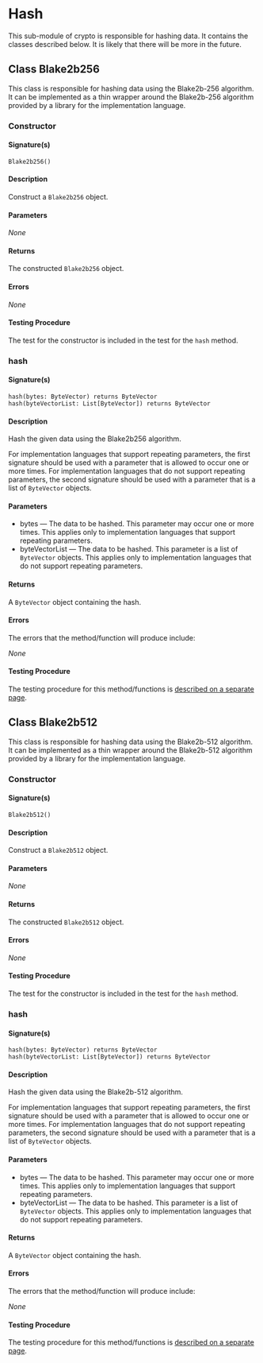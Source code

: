 # Hash

This sub-module of crypto is responsible for hashing data. It contains the classes described below. It is likely that
there will be more in the future.

## Class Blake2b256

This class is responsible for hashing data using the Blake2b-256 algorithm. It can be implemented as a thin wrapper
around the Blake2b-256 algorithm provided by a library for the implementation language.

### Constructor

#### Signature(s)

```
Blake2b256()
```

#### Description

Construct a `Blake2b256` object.

#### Parameters

_*None*_

#### Returns

The constructed `Blake2b256` object.

#### Errors

_*None*_

#### Testing Procedure

The test for the constructor is included in the test for the `hash` method.

### hash

#### Signature(s)

```
hash(bytes: ByteVector) returns ByteVector
hash(byteVectorList: List[ByteVector]) returns ByteVector
```

#### Description

Hash the given data using the Blake2b256 algorithm.

For implementation languages that support repeating parameters, the first signature should be used with a parameter that
is allowed to occur one or more times. For implementation languages that do not support repeating parameters, the second
signature should be used with a parameter that is a list of `ByteVector` objects.

#### Parameters

* bytes — The data to be hashed. This parameter may occur one or more times. This applies only to implementation
  languages that support repeating parameters.
* byteVectorList — The data to be hashed. This parameter is a list of `ByteVector` objects. This applies only to
  implementation languages that do not support repeating parameters.

#### Returns

A `ByteVector` object containing the hash.

#### Errors

The errors that the method/function will produce include:

_None_

#### Testing Procedure

The testing procedure for this method/functions
is [described on a separate page](Hash/Hash%20Tests/Blake2b256Tests).


## Class Blake2b512

This class is responsible for hashing data using the Blake2b-512 algorithm. It can be implemented as a thin wrapper
around the Blake2b-512 algorithm provided by a library for the implementation language.

### Constructor

#### Signature(s)

```
Blake2b512()
```

#### Description

Construct a `Blake2b512` object.

#### Parameters

_*None*_

#### Returns

The constructed `Blake2b512` object.

#### Errors

_*None*_

#### Testing Procedure

The test for the constructor is included in the test for the `hash` method.

### hash

#### Signature(s)

```
hash(bytes: ByteVector) returns ByteVector
hash(byteVectorList: List[ByteVector]) returns ByteVector
```

#### Description

Hash the given data using the Blake2b-512 algorithm.

For implementation languages that support repeating parameters, the first signature should be used with a parameter that
is allowed to occur one or more times. For implementation languages that do not support repeating parameters, the second
signature should be used with a parameter that is a list of `ByteVector` objects.

#### Parameters

* bytes — The data to be hashed. This parameter may occur one or more times. This applies only to implementation
  languages that support repeating parameters.
* byteVectorList — The data to be hashed. This parameter is a list of `ByteVector` objects. This applies only to
  implementation languages that do not support repeating parameters.

#### Returns

A `ByteVector` object containing the hash.

#### Errors

The errors that the method/function will produce include:

_None_

#### Testing Procedure

The testing procedure for this method/functions
is [described on a separate page](Hash/Hash%20Tests/Blake2b512Tests).
